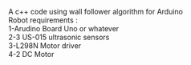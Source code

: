 A c++ code using wall follower algorithm for Arduino<br>
Robot requirements :<br>
1-Arudino Board Uno or whatever<br>
2-3 US-015 ultrasonic sensors<br>
3-L298N Motor driver<br>
4-2 DC Motor<br>
